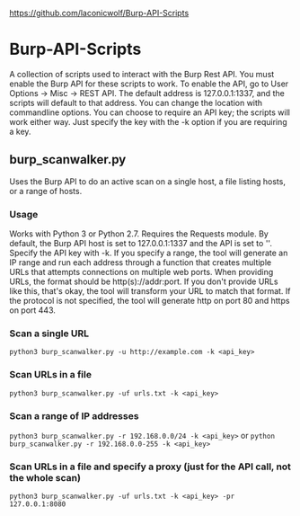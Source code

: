 https://github.com/laconicwolf/Burp-API-Scripts

# Burp-API-Scripts
A collection of scripts used to interact with the Burp Rest API. You must enable the Burp API for these scripts to work. To enable the API, go to User Options -> Misc -> REST API. The default address is 127.0.0.1:1337, and the scripts will default to that address. You can change the location with commandline options. You can choose to require an API key; the scripts will work either way. Just specify the key with the -k option if you are requiring a key.

## burp_scanwalker.py
Uses the Burp API to do an active scan on a single host, a file listing hosts, or a range of hosts.

### Usage
Works with Python 3 or Python 2.7. Requires the Requests module. By default, the Burp API host is set to 127.0.0.1:1337 and the API is set to ''. Specify the API key with -k. If you specify a range, the tool will generate an IP range and run each address through a function that creates multiple URLs that attempts connections on multiple web ports. When providing URLs, the format should be http(s)://addr:port. If you don't provide URLs like this, that's okay, the tool will transform your URL to match that format. If the protocol is not specified, the tool will generate http on port 80 and https on port 443.

### Scan a single URL
`python3 burp_scanwalker.py -u http://example.com -k <api_key>`

### Scan URLs in a file
`python3 burp_scanwalker.py -uf urls.txt -k <api_key>`

### Scan a range of IP addresses
`python3 burp_scanwalker.py -r 192.168.0.0/24 -k <api_key>`
or
`python burp_scanwalker.py -r 192.168.0.0-255 -k <api_key>`

### Scan URLs in a file and specify a proxy (just for the API call, not the whole scan)
`python3 burp_scanwalker.py -uf urls.txt -k <api_key> -pr 127.0.0.1:8080`
